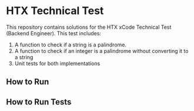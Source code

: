 
# HTX Technical Test

This repository contains solutions for the HTX xCode Technical Test (Backend Engineer).
This test includes:
1. A function to check if a string is a palindrome.
2. A function to check if an integer is a palindrome without converting it to a string
3. Unit tests for both implementations

## How to Run


## How to Run Tests

